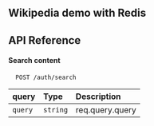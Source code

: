 
## Wikipedia demo with Redis
## API Reference

#### Search content

```http
  POST /auth/search
```
| query  | Type     | Description                       |
| :-------- | :------- | :-------------------------------- |
| `query`      | `string` | req.query.query |

